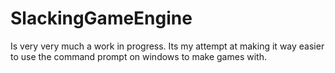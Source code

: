 # SlackingGameEngine
Is very very much a work in progress.
Its my attempt at making it way easier to use the command prompt on windows to make games with.
